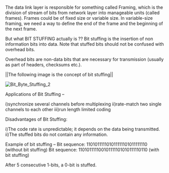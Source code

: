 The data link layer is responsible for something called Framing, which is the division of stream of bits from network layer into manageable units (called frames). Frames could be of fixed size or variable size. In variable-size framing, we need a way to define the end of the frame and the beginning of the next frame. 

But what BIT STUFFING actually is ??
Bit stuffing is the insertion of non information bits into data. Note that stuffed bits should not be confused with overhead bits. 

Overhead bits are non-data bits that are necessary for transmission (usually as part of headers, checksums etc.).


||The following image is the concept of bit stuffing||

![Bit_Byte_Stuffing_2](https://user-images.githubusercontent.com/127016329/225461630-9e29da49-48d5-4806-8f68-8afc0403389c.jpg)




Applications of Bit Stuffing –

i)synchronize several channels before multiplexing
ii)rate-match two single channels to each other
iii)run length limited coding

Disadvantages of Bit Stuffing:

i)The code rate is unpredictable; it depends on the data being transmitted. 
ii)The stuffed bits do not contain any information.

Example of bit stuffing – 
Bit sequence: 110101111101011111101011111110 (without bit stuffing) 
Bit sequence: 110101111100101111101010111110110 (with bit stuffing) 

After 5 consecutive 1-bits, a 0-bit is stuffed.
